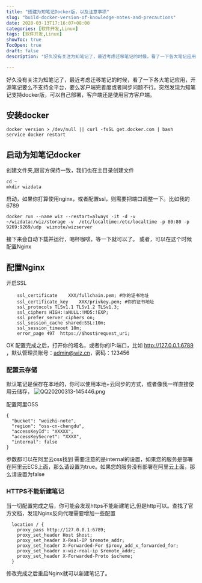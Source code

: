 ```yaml
---
title: "搭建为知笔记Docker版，以及注意事项"
slug: "build-docker-version-of-knowledge-notes-and-precautions"
date: 2020-03-13T17:16:07+08:00
categories: [软件开发,Linux]
tags: [软件开发,Linux]
showToc: true
TocOpen: true
draft: false
description: "好久没有关注为知笔记了，最近考虑迁移笔记的时候，看了一下各大笔记应用，开源笔记要么不支持全平台，要么客户端完善度或者同步问题不行。突然发现为"

---
```

                
好久没有关注为知笔记了，最近考虑迁移笔记的时候，看了一下各大笔记应用，开源笔记要么不支持全平台，要么客户端完善度或者同步问题不行。突然发现为知笔记支持docker版，可以自己部署，客户端还是使用官方客户端。

## 安装docker
```
docker version > /dev/null || curl -fsSL get.docker.com | bash
service docker restart
```
## 启动为知笔记docker

创建文件夹,跟官方保持一致，我们也在主目录创建文件
```
cd ~
mkdir wizdata
```
启动，如果你打算使用nginx，或者配置ssl，则需要把端口调整一下。比如我的6789
```
docker run --name wiz --restart=always -it -d -v  ~/wizdata:/wiz/storage -v  /etc/localtime:/etc/localtime -p 80:80 -p 9269:9269/udp  wiznote/wizserver
```
接下来会自动下载并运行，喝杯咖啡，等一下就可以了。
或者，可以在这个时候配置Nginx

## 配置Nginx

开启SSL 
```
    ssl_certificate    XXX/fullchain.pem; #你的证书地址
    ssl_certificate_key    XXX/privkey.pem; #你的证书地址
    ssl_protocols TLSv1.1 TLSv1.2 TLSv1.3;
    ssl_ciphers HIGH:!aNULL:!MD5:!EXP;
    ssl_prefer_server_ciphers on;
    ssl_session_cache shared:SSL:10m;
    ssl_session_timeout 10m;
    error_page 497  https://$host$request_uri;
```

OK 配置完成之后，打开你的域名，或者你的IP:端口，比如 http://127.0.0.1:6789 ，默认管理员账号：admin@wiz.cn，密码：123456

### 配置云存储

默认笔记是保存在本地的，你可以使用本地+云同步的方式，或者像我一样直接使用云储存，
![QQ20200313-145446.png][1]

配置阿里OSS
```
{
  "bucket": "weizhi-note",
  "region": "oss-cn-chengdu",
  "accessKeyId": "XXXXX",
  "accessKeySecret": "XXXX",
  "internal": false
}
```
参数都可以在阿里云oss找到
需要注意的是internal的设置，如果您的服务是部署在阿里云ECS上面，那么请设置为true。如果您的服务没有部署在阿里云上面，那么请设置为false

### HTTPS不能新建笔记

当一切配置完成之后，你可能会发现https不能新建笔记,但是http可以。查找了官方文档，发现Nginx反向代理需要增加一些配置
```
  location / {  
    proxy_pass http://127.0.0.1:6789;
    proxy_set_header Host $host;
    proxy_set_header X-Real-IP $remote_addr;
    proxy_set_header X-Forwarded-For $proxy_add_x_forwarded_for;
    proxy_set_header x-wiz-real-ip $remote_addr;
    proxy_set_header X-Forwarded-Proto $scheme;
  }

```
修改完成之后重启Nginx就可以新建笔记了。




  [1]: https://static.apkdv.com/usr/uploads/2020/03/1801667094.png#mirages-width=637&mirages-height=189&mirages-cdn-type=2